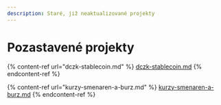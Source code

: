 ```yaml
---
description: Staré, již neaktualizované projekty
---
```


# Pozastavené projekty

{% content-ref url="dczk-stablecoin.md" %}
[dczk-stablecoin.md](dczk-stablecoin.md)
{% endcontent-ref %}

{% content-ref url="kurzy-smenaren-a-burz.md" %}
[kurzy-smenaren-a-burz.md](kurzy-smenaren-a-burz.md)
{% endcontent-ref %}
